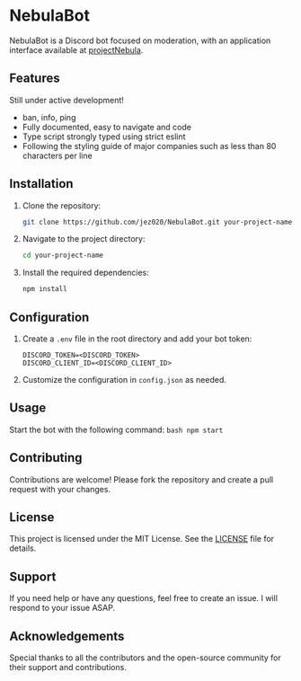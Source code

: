 # NebulaBot
NebulaBot is a Discord bot focused on moderation, with an application interface 
available at [projectNebula](https://github.com/jez020/projectNebula).

## Features

Still under active development!

- ban, info, ping
- Fully documented, easy to navigate and code
- Type script strongly typed using strict eslint
- Following the styling guide of major companies such as less than 80 characters
per line

## Installation

1. Clone the repository:
    ```bash
    git clone https://github.com/jez020/NebulaBot.git your-project-name
    ```
2. Navigate to the project directory:
    ```bash
    cd your-project-name
    ```
3. Install the required dependencies:
    ```bash
    npm install
    ```

## Configuration

1. Create a `.env` file in the root directory and add your bot token:
    ```
    DISCORD_TOKEN=<DISCORD_TOKEN>
    DISCORD_CLIENT_ID=<DISCORD_CLIENT_ID>
    ```
2. Customize the configuration in `config.json` as needed.

## Usage

Start the bot with the following command:
    ```bash
    npm start
    ```

## Contributing

Contributions are welcome! Please fork the repository and create a pull request 
with your changes.

## License

This project is licensed under the MIT License. See the [LICENSE](LICENSE) file 
for details.

## Support

If you need help or have any questions, feel free to create an issue. I will
respond to your issue ASAP.

## Acknowledgements

Special thanks to all the contributors and the open-source community for their 
support and contributions.